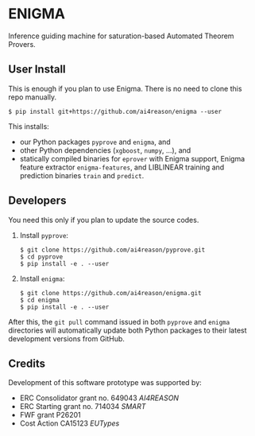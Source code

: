 # **ENIGMA** #

Inference guiding machine for saturation-based Automated Theorem Provers.

## User Install

This is enough if you plan to use Enigma.  There is no need to clone this
repo manually.

```console
$ pip install git+https://github.com/ai4reason/enigma --user
```

This installs:

* our Python packages `pyprove` and `enigma`, and
* other Python dependencies (`xgboost`, `numpy`, ...), and
* statically compiled binaries for `eprover` with Enigma support, Enigma
  feature extractor `enigma-features`, and LIBLINEAR training and prediction
  binaries `train` and `predict`.

## Developers

You need this only if you plan to update the source codes.

1. Install `pyprove`:

   ```console
   $ git clone https://github.com/ai4reason/pyprove.git
   $ cd pyprove
   $ pip install -e . --user
   ```

2. Install `enigma`:

   ```console
   $ git clone https://github.com/ai4reason/enigma.git
   $ cd enigma
   $ pip install -e . --user
   ```

After this, the `git pull` command issued in both `pyprove` and `enigma`
directories will automatically update both Python packages to their latest
development versions from GitHub.

## Credits

Development of this software prototype was supported by: 

+ ERC Consolidator grant no. 649043 *AI4REASON*
+ ERC Starting grant no. 714034 *SMART*
+ FWF grant P26201
+ Cost Action CA15123 *EUTypes*

